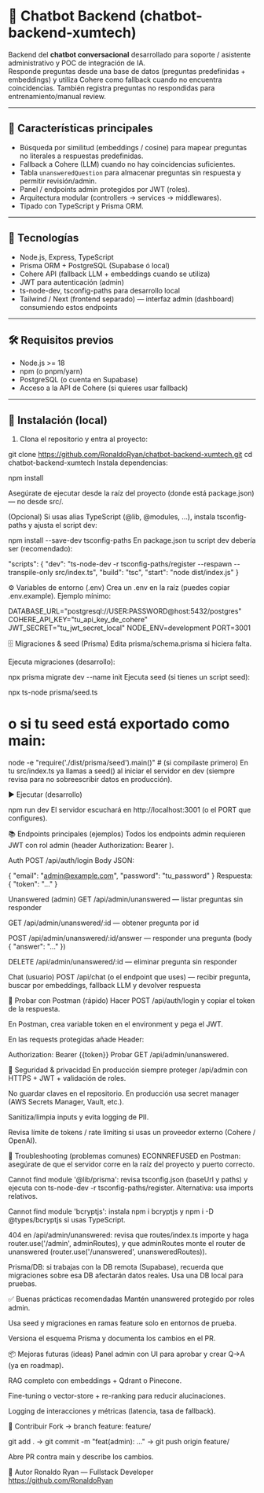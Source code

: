 # 🤖 Chatbot Backend (chatbot-backend-xumtech)

Backend del **chatbot conversacional** desarrollado para soporte / asistente administrativo y POC de integración de IA.  
Responde preguntas desde una base de datos (preguntas predefinidas + embeddings) y utiliza Cohere como fallback cuando no encuentra coincidencias. También registra preguntas no respondidas para entrenamiento/manual review.

---

## 📌 Características principales

- Búsqueda por similitud (embeddings / cosine) para mapear preguntas no literales a respuestas predefinidas.
- Fallback a Cohere (LLM) cuando no hay coincidencias suficientes.
- Tabla `unansweredQuestion` para almacenar preguntas sin respuesta y permitir revisión/admin.
- Panel / endpoints admin protegidos por JWT (roles).
- Arquitectura modular (controllers → services → middlewares).
- Tipado con TypeScript y Prisma ORM.

---

## 🧰 Tecnologías

- Node.js, Express, TypeScript  
- Prisma ORM + PostgreSQL (Supabase ó local)  
- Cohere API (fallback LLM + embeddings cuando se utiliza)  
- JWT para autenticación (admin)  
- ts-node-dev, tsconfig-paths para desarrollo local  
- Tailwind / Next (frontend separado) — interfaz admin (dashboard) consumiendo estos endpoints

---

## 🛠️ Requisitos previos

- Node.js >= 18
- npm (o pnpm/yarn)
- PostgreSQL (o cuenta en Supabase)
- Acceso a la API de Cohere (si quieres usar fallback)

---

## 🚀 Instalación (local)

1. Clona el repositorio y entra al proyecto:


git clone https://github.com/RonaldoRyan/chatbot-backend-xumtech.git
cd chatbot-backend-xumtech
Instala dependencias:


npm install


Asegúrate de ejecutar desde la raíz del proyecto (donde está package.json) — no desde src/.

(Opcional) Si usas alias TypeScript (@lib, @modules, ...), instala tsconfig-paths y ajusta el script dev:


npm install --save-dev tsconfig-paths
En package.json tu script dev debería ser (recomendado):


"scripts": {
  "dev": "ts-node-dev -r tsconfig-paths/register --respawn --transpile-only src/index.ts",
  "build": "tsc",
  "start": "node dist/index.js"
}



⚙️ Variables de entorno (.env)
Crea un .env en la raíz (puedes copiar .env.example). Ejemplo mínimo:


DATABASE_URL="postgresql://USER:PASSWORD@host:5432/postgres"
COHERE_API_KEY="tu_api_key_de_cohere"
JWT_SECRET="tu_jwt_secret_local"
NODE_ENV=development
PORT=3001


🗄️ Migraciones & seed (Prisma)
Edita prisma/schema.prisma si hiciera falta.

Ejecuta migraciones (desarrollo):


npx prisma migrate dev --name init
Ejecuta seed (si tienes un script seed):


npx ts-node prisma/seed.ts
# o si tu seed está exportado como main:
node -e "require('./dist/prisma/seed').main()"  # (si compilaste primero)
En tu src/index.ts ya llamas a seed() al iniciar el servidor en dev (siempre revisa para no sobreescribir datos en producción).

▶️ Ejecutar (desarrollo)

npm run dev
El servidor escuchará en http://localhost:3001 (o el PORT que configures).

📚 Endpoints principales (ejemplos)
Todos los endpoints admin requieren JWT con rol admin (header Authorization: Bearer <TOKEN>).

Auth
POST /api/auth/login
Body JSON:


{ "email": "admin@example.com", "password": "tu_password" }
Respuesta: { "token": "..." }

Unanswered (admin)
GET /api/admin/unanswered — listar preguntas sin responder

GET /api/admin/unanswered/:id — obtener pregunta por id

POST /api/admin/unanswered/:id/answer — responder una pregunta (body { "answer": "..." })

DELETE /api/admin/unanswered/:id — eliminar pregunta sin responder

Chat (usuario)
POST /api/chat (o el endpoint que uses) — recibir pregunta, buscar por embeddings, fallback LLM y devolver respuesta

🧪 Probar con Postman (rápido)
Hacer POST /api/auth/login y copiar el token de la respuesta.

En Postman, crea variable token en el environment y pega el JWT.

En las requests protegidas añade Header:


Authorization: Bearer {{token}}
Probar GET /api/admin/unanswered.

🔐 Seguridad & privacidad
En producción siempre proteger /api/admin con HTTPS + JWT + validación de roles.

No guardar claves en el repositorio. En producción usa secret manager (AWS Secrets Manager, Vault, etc.).

Sanitiza/limpia inputs y evita logging de PII.

Revisa límite de tokens / rate limiting si usas un proveedor externo (Cohere / OpenAI).

🐞 Troubleshooting (problemas comunes)
ECONNREFUSED en Postman: asegúrate de que el servidor corre en la raíz del proyecto y puerto correcto.

Cannot find module '@lib/prisma': revisa tsconfig.json (baseUrl y paths) y ejecuta con ts-node-dev -r tsconfig-paths/register. Alternativa: usa imports relativos.

Cannot find module 'bcryptjs': instala npm i bcryptjs y npm i -D @types/bcryptjs si usas TypeScript.

404 en /api/admin/unanswered: revisa que routes/index.ts importe y haga router.use('/admin', adminRoutes), y que adminRoutes monte el router de unanswered (router.use('/unanswered', unansweredRoutes)).

Prisma/DB: si trabajas con la DB remota (Supabase), recuerda que migraciones sobre esa DB afectarán datos reales. Usa una DB local para pruebas.

✅ Buenas prácticas recomendadas
Mantén unanswered protegido por roles admin.

Usa seed y migraciones en ramas feature solo en entornos de prueba.

Versiona el esquema Prisma y documenta los cambios en el PR.

📦 Mejoras futuras (ideas)
Panel admin con UI para aprobar y crear Q→A (ya en roadmap).

RAG completo con embeddings + Qdrant o Pinecone.

Fine-tuning o vector-store + re-ranking para reducir alucinaciones.

Logging de interacciones y métricas (latencia, tasa de fallback).

🤝 Contribuir
Fork → branch feature: feature/<nombre>

git add . → git commit -m "feat(admin): ..." → git push origin feature/<nombre>

Abre PR contra main y describe los cambios.

🧾 Autor
Ronaldo Ryan — Fullstack Developer
https://github.com/RonaldoRyan



